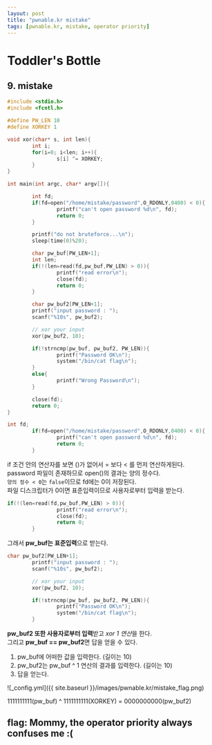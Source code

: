 ```yaml
---
layout: post
title: "pwnable.kr mistake"
tags: [pwnable.kr, mistake, operator priority]
---
```


# Toddler's Bottle 
## 9. mistake


```c
#include <stdio.h>
#include <fcntl.h>

#define PW_LEN 10
#define XORKEY 1

void xor(char* s, int len){
        int i;
        for(i=0; i<len; i++){
                s[i] ^= XORKEY; 
        }
}

int main(int argc, char* argv[]){

        int fd;
        if(fd=open("/home/mistake/password",O_RDONLY,0400) < 0){
                printf("can't open password %d\n", fd);
                return 0;
        }

        printf("do not bruteforce...\n");
        sleep(time(0)%20);

        char pw_buf[PW_LEN+1];
        int len;
        if(!(len=read(fd,pw_buf,PW_LEN) > 0)){
                printf("read error\n");
                close(fd);
                return 0;
        }

        char pw_buf2[PW_LEN+1];
        printf("input password : ");
        scanf("%10s", pw_buf2);

        // xor your input
        xor(pw_buf2, 10);

        if(!strncmp(pw_buf, pw_buf2, PW_LEN)){
                printf("Password OK\n");
                system("/bin/cat flag\n");
        }
        else{
                printf("Wrong Password\n");
        }

        close(fd);
        return 0;
}
```


```c
int fd;
        if(fd=open("/home/mistake/password",O_RDONLY,0400) < 0){
                printf("can't open password %d\n", fd);
                return 0;
        }
```

if 조건 안의 연산자를 보면 ()가 없어서 = 보다 < 를 먼저 연산하게된다.  
password 파일이 존재하므로 open()의 결과는 양의 정수다.   
`양의 정수 < 0`는 `false`이므로 fd에는 0이 저장된다.  
파일 디스크립터가 0이면 표준입력이므로 사용자로부터 입력을 받는다.

```c
if(!(len=read(fd,pw_buf,PW_LEN) > 0)){
                printf("read error\n");
                close(fd);
                return 0;
        }
```
그래서 **pw_buf는 표준입력**으로 받는다.

```c
char pw_buf2[PW_LEN+1];
        printf("input password : ");
        scanf("%10s", pw_buf2);

        // xor your input
        xor(pw_buf2, 10);

        if(!strncmp(pw_buf, pw_buf2, PW_LEN)){
                printf("Password OK\n");
                system("/bin/cat flag\n");
        }
```
**pw_buf2 또한 사용자로부터 입력**받고 *xor 1 연산*을 한다.  
그리고 **pw_buf == pw_buf2**면 답을 얻을 수 있다.  

1. pw_buf에 어떠한 값을 입력한다. (길이는 10)
2. pw_buf2는 pw_buf ^ 1 연산의 결과를 입력한다. (길이는 10)
3. 답을 얻는다.

![_config.yml]({{ site.baseurl }}/images/pwnable.kr/mistake_flag.png)

1111111111(pw_buf) ^ 1111111111(XORKEY) = 0000000000(pw_buf2)  

## flag: Mommy, the operator priority always confuses me :(

